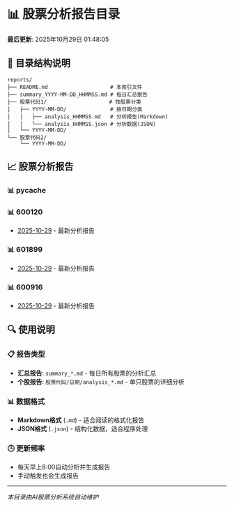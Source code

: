 # 📊 股票分析报告目录

**最后更新**: 2025年10月29日 01:48:05

## 📁 目录结构说明

```
reports/
├── README.md                    # 本索引文件
├── summary_YYYY-MM-DD_HHMMSS.md # 每日汇总报告
├── 股票代码1/                    # 按股票分类
│   ├── YYYY-MM-DD/              # 按日期分类
│   │   ├── analysis_HHMMSS.md   # 分析报告(Markdown)
│   │   └── analysis_HHMMSS.json # 分析数据(JSON)
│   └── YYYY-MM-DD/
└── 股票代码2/
    └── YYYY-MM-DD/
```

## 📈 股票分析报告

### 📊 __pycache__


### 📊 600120

- [2025-10-29](600120/2025-10-29/analysis_014805.md) - 最新分析报告

### 📊 601899

- [2025-10-29](601899/2025-10-29/analysis_013946.md) - 最新分析报告

### 📊 600916

- [2025-10-29](600916/2025-10-29/analysis_014332.md) - 最新分析报告


## 🔍 使用说明

### 📋 报告类型
- **汇总报告**: `summary_*.md` - 每日所有股票的分析汇总
- **个股报告**: `股票代码/日期/analysis_*.md` - 单只股票的详细分析

### 📊 数据格式
- **Markdown格式** (`.md`) - 适合阅读的格式化报告
- **JSON格式** (`.json`) - 结构化数据，适合程序处理

### 🕒 更新频率
- 每天早上8:00自动分析并生成报告
- 手动触发也会生成报告

---

*本目录由AI股票分析系统自动维护*
